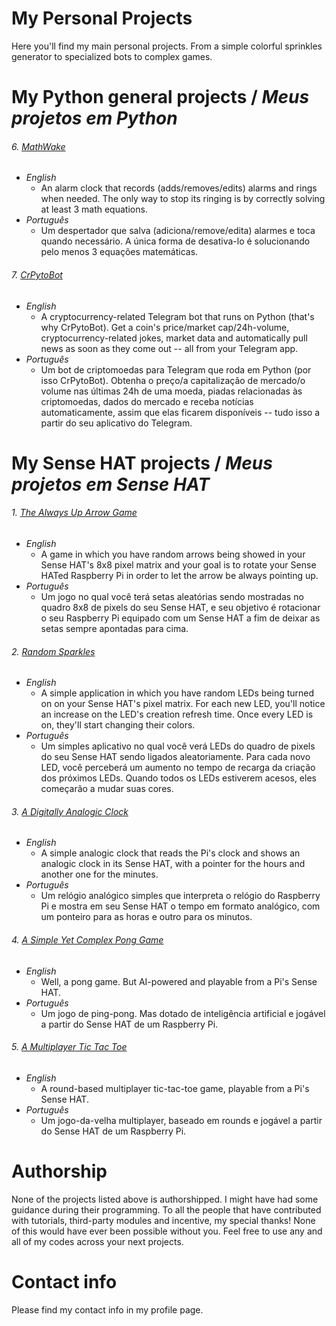 # My Personal Projects
Here you'll find my main personal projects. From a simple colorful sprinkles generator to specialized bots to complex games.

# My Python general projects / *Meus projetos em Python*
###### 6. [MathWake](https://goo.gl/SaHZEv)
- *English*
  - An alarm clock that records (adds/removes/edits) alarms and rings when needed. The only way to stop its ringing is by correctly solving at least 3 math equations.
- *Português*
  - Um despertador que salva (adiciona/remove/edita) alarmes e toca quando necessário. A única forma de desativa-lo é solucionando pelo menos 3 equações matemáticas.
  
###### 7. [CrPytoBot](https://goo.gl/Y1FkpK)
- *English*
  - A cryptocurrency-related Telegram bot that runs on Python (that's why CrPytoBot). Get a coin's price/market cap/24h-volume, cryptocurrency-related jokes, market data and automatically pull news as soon as they come out -- all from your Telegram app.
- *Português*
  - Um bot de criptomoedas para Telegram que roda em Python (por isso CrPytoBot). Obtenha o preço/a capitalização de mercado/o volume nas últimas 24h de uma moeda, piadas relacionadas às criptomoedas, dados do mercado e receba notícias automaticamente, assim que elas ficarem disponíveis -- tudo isso a partir do seu aplicativo do Telegram. 

# My Sense HAT projects / *Meus projetos em Sense HAT*
###### 1. [The Always Up Arrow Game](https://goo.gl/8xrnVq)
- *English*
  - A game in which you have random arrows being showed in your Sense HAT's 8x8 pixel matrix and your goal is to rotate your Sense HATed Raspberry Pi in order to let the arrow be always pointing up.
- *Português*
  - Um jogo no qual você terá setas aleatórias sendo mostradas no quadro 8x8 de pixels do seu Sense HAT, e seu objetivo é rotacionar o seu Raspberry Pi equipado com um Sense HAT a fim de deixar as setas sempre apontadas para cima.
   
###### 2. [Random Sparkles](https://goo.gl/qG8D6n)
- *English*
  - A simple application in which you have random LEDs being turned on on your Sense HAT's pixel matrix. For each new LED, you'll notice an increase on the LED's creation refresh time. Once every LED is on, they'll start changing their colors.
- *Português*
  - Um simples aplicativo no qual você verá LEDs do quadro de pixels do seu Sense HAT sendo ligados aleatoriamente. Para cada novo LED, você perceberá um aumento no tempo de recarga da criação dos próximos LEDs. Quando todos os LEDs estiverem acesos, eles começarão a mudar suas cores.
   
###### 3. [A Digitally Analogic Clock](https://goo.gl/iPe3U2)
- *English*
  - A simple analogic clock that reads the Pi's clock and shows an analogic clock in its Sense HAT, with a pointer for the hours and another one for the minutes.
- *Português*
  - Um relógio analógico simples que interpreta o relógio do Raspberry Pi e mostra em seu Sense HAT o tempo em formato analógico, com um ponteiro para as horas e outro para os minutos.

###### 4. [A Simple Yet Complex Pong Game](https://goo.gl/fmq2N9)
- *English*
  - Well, a pong game. But AI-powered and playable from a Pi's Sense HAT.
- *Português*
  - Um jogo de ping-pong. Mas dotado de inteligência artificial e jogável a partir do Sense HAT de um Raspberry Pi.

###### 5. [A Multiplayer Tic Tac Toe](https://goo.gl/PB4nfA)
- *English*
  - A round-based multiplayer tic-tac-toe game, playable from a Pi's Sense HAT.
- *Português*
  - Um jogo-da-velha multiplayer, baseado em rounds e jogável a partir do Sense HAT de um Raspberry Pi.

# Authorship
None of the projects listed above is authorshipped. I might have had some guidance during their programming. To all the people that have contributed with tutorials, third-party modules and incentive, my special thanks! None of this would have ever been possible without you.
Feel free to use any and all of my codes across your next projects.

# Contact info
Please find my contact info in my profile page.

